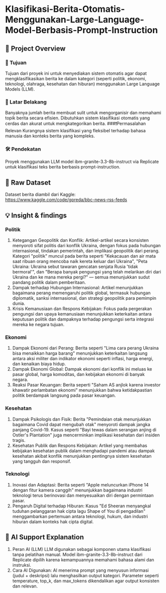 # Klasifikasi-Berita-Otomatis-Menggunakan-Large-Language-Model-Berbasis-Prompt-Instruction

## 🧠 Project Overview
### 🎯 Tujuan 
Tujuan dari proyek ini untuk menyediakan sistem otomatis agar dapat mengklasifikasikan berita ke dalam kategori (seperti politik, ekonomi, teknologi, olahraga, kesehatan dan hiburan) menggunakan Large Language Models (LLM).
### 📌 Latar Belakang
Banyaknya jumlah berita membuat sulit untuk mengorganisir dan memahami topik berita secara efisien. Dibutuhkan sistem klasifikasi otomatis yang cerdas dan akurat untuk mengkategorikan berita.
###❗Permasalahan Relevan
Kurangnya sistem klasifikasi yang fleksibel terhadap bahasa manusia dan konteks berita yang kompleks.
### 🛠️ Pendekatan
Proyek menggunakan LLM model ibm-granite-3.3-8b-instruct via Replicate untuk klasifikasi teks berita berbasis prompt-instruction.

## 🔗 Raw Dataset
Dataset berita diambil dari Kaggle: https://www.kaggle.com/code/gpreda/bbc-news-rss-feeds

## 💡 Insight & findings
### Politik
1. Ketegangan Geopolitik dan Konflik:
Artikel-artikel secara konsisten menyoroti sifat politis dari konflik Ukraina, dengan fokus pada hubungan internasional, tindakan pemerintah, dan implikasi geopolitik dari perang. Kategori "politik" muncul pada berita seperti "Kekacauan dan air mata saat ribuan orang mencoba naik kereta keluar dari Ukraina", "Peta Ukraina: Ukraina sebut tawaran gencatan senjata Rusia 'tidak bermoral'", dan "Berapa banyak pengungsi yang telah melarikan diri dari Ukraina dan ke mana mereka pergi?" — semua menunjukkan sudut pandang politik dalam pemberitaan.
2. Dampak terhadap Hubungan Internasional:
Artikel menunjukkan bagaimana perang memengaruhi politik global, termasuk hubungan diplomatik, sanksi internasional, dan strategi geopolitik para pemimpin dunia.
3. Krisis Kemanusiaan dan Respons Kebijakan:
Fokus pada pergerakan pengungsi dan upaya kemanusiaan menunjukkan keterkaitan antara keputusan politik dan dampaknya terhadap pengungsi serta integrasi mereka ke negara tujuan.

### Ekonomi
1. Dampak Ekonomi dari Perang:
Berita seperti "Lima cara perang Ukraina bisa menaikkan harga barang" menunjukkan keterkaitan langsung antara aksi militer dan indikator ekonomi seperti inflasi, harga energi, dan kenaikan biaya hidup.
2. Dampak Ekonomi Global:
Dampak ekonomi dari konflik ini meluas ke pasar global, harga komoditas, dan kebijakan ekonomi di banyak negara.
3. Reaksi Pasar Keuangan:
Berita seperti "Saham AS anjlok karena investor khawatir perlambatan ekonomi" menunjukkan bahwa ketidakpastian politik berdampak langsung pada pasar keuangan.

### Kesehatan
1. Dampak Psikologis dan Fisik:
Berita "Pemindaian otak menunjukkan bagaimana Covid dapat mengubah otak" menyoroti dampak jangka panjang Covid-19. Kasus seperti "Bayi tewas dalam serangan anjing di Ostler's Plantation" juga mencerminkan implikasi kesehatan dari insiden tragis.
2. Kesehatan Publik dan Respons Kebijakan:
Artikel yang membahas kebijakan kesehatan publik dalam menghadapi pandemi atau dampak kesehatan akibat konflik menunjukkan pentingnya sistem kesehatan yang tangguh dan responsif.

### Teknologi
1. Inovasi dan Adaptasi:
Berita seperti "Apple meluncurkan iPhone 14 dengan fitur kamera canggih" menunjukkan bagaimana industri teknologi terus berinovasi dan menyesuaikan diri dengan permintaan pasar.
2. Pengaruh Digital terhadap Hiburan:
Kasus "Ed Sheeran menyangkal tuduhan pelanggaran hak cipta lagu Shape of You di pengadilan" menggambarkan pertemuan antara teknologi, hukum, dan industri hiburan dalam konteks hak cipta digital.

## 🤖 AI Support Explanation
1. Peran AI (LLM)
LLM digunakan sebagai komponen utama klasifikasi tanpa pelatihan manual.
Model ibm-granite-3.3-8b-instruct dari Replicate dipilih karena kemampuannya memahami bahasa alami dan instruksi.
2. Cara AI Digunakan:
AI menerima prompt yang menyusun informasi (judul + deskripsi) lalu menghasilkan output kategori.
Parameter seperti temperature, top_k, dan max_tokens dikendalikan agar output konsisten dan relevan.

